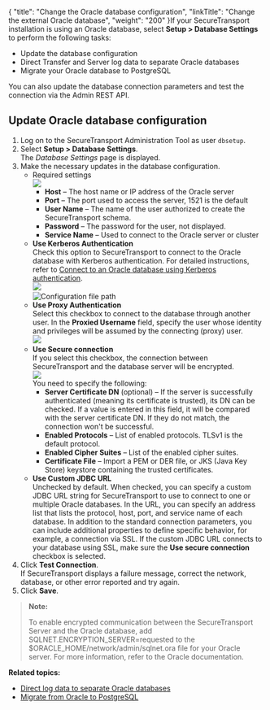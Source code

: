 {
    "title": "Change the Oracle database configuration",
    "linkTitle": "Change the external Oracle database",
    "weight": "200"
}If your <span class="mc-variable axway_variables.Component_Short_Name variable">SecureTransport</span> installation is using an Oracle database, select **Setup &gt; Database Settings** to perform the following tasks:

-   Update the database configuration
-   Direct Transfer and Server log data to separate Oracle databases
-   Migrate your Oracle database to PostgreSQL

You can also update the database connection parameters and test the connection via the Admin REST API.

## Update Oracle database configuration

1.  Log on to the <span class="mc-variable axway_variables.Component_Short_Name variable">SecureTransport</span> Administration Tool as user `dbsetup`.
2.  Select **Setup > Database Settings**.  
    The *Database Settings* page is displayed.
3.  <span id="Oracle_parameters"></span>Make the necessary updates in the database configuration.  
    -   Required settings  
        ![](/Images/SecureTransport/db-oracle-settings.png)
        -   **Host** – The host name or IP address of the Oracle server
        -   **Port** – The port used to access the server, 1521 is the default
        -   **User Name** – The name of the user authorized to create the <span class="mc-variable axway_variables.Component_Short_Name variable">SecureTransport</span> schema.
        -   **Password** – The password for the user, not displayed.
        -   **Service Name** – Used to connect to the Oracle server or cluster
    -   **Use Kerberos Authentication**  
        Check this option to SecureTransport to connect to the Oracle database with Kerberos authentication. For detailed instructions, refer to <a href="../configure-oracle-kerberos" class="MCXref xref">Connect to an Oracle database using Kerberos authentication</a>.  
        ![](/Images/SecureTransport/db-oracle-kerberos.png)  
        <img src="/Images/SecureTransport/DBSettings_Kerberos_521x74.png" class="maxWidth" alt="Configuration file path" />  
    -   **Use Proxy Authentication**  
        Select this checkbox to connect to the database through another user. In the **Proxied Username** field, specify the user whose identity and privileges will be assumed by the connecting (proxy) user.  
        ![](/Images/SecureTransport/setup-oracle-proxy.png)  
    -   **Use Secure connection**  
        If you select this checkbox, the connection between <span class="mc-variable suite_variables.SecureTransportName variable">SecureTransport</span> and the database server will be encrypted.  
        ![](/Images/SecureTransport/db-oracle-secure.png)  
        You need to specify the following:
        -   **Server Certificate DN** (optional) – If the server is successfully authenticated (meaning its certificate is trusted), its DN can be checked. If a value is entered in this field, it will be compared with the server certificate DN. If they do not match, the connection won't be successful.
        -   **Enabled Protocols** – List of enabled protocols. TLSv1 is the default protocol.
        -   **Enabled Cipher Suites** – List of the enabled cipher suites.
        -   **Certificate File** – Import a PEM or DER file, or JKS (Java Key Store) keystore containing the trusted certificates.
    -   **Use Custom JDBC URL**  
        Unchecked by default. When checked, you can specify a custom JDBC URL string for <span class="mc-variable axway_variables.Component_Short_Name variable">SecureTransport</span> to use to connect to one or multiple Oracle databases. In the URL, you can specify an address list that lists the protocol, host, port, and service name of each database.
        In addition to the standard connection parameters, you can include additional properties to define specific behavior, for example, a connection via SSL. If the custom JDBC URL connects to your database using SSL, make sure the **Use secure connection** checkbox is selected.
4.  Click **Test Connection**.  
    If <span class="mc-variable axway_variables.Component_Short_Name variable">SecureTransport</span> displays a failure message, correct the network, database, or other error reported and try again.
5.  Click **Save**.

> **Note:**
>
> To enable encrypted communication between the SecureTransport Server and the Oracle database, add SQLNET.ENCRYPTION\_SERVER=requested to the $ORACLE\_HOME/network/admin/sqlnet.ora file for your Oracle server. For more information, refer to the Oracle documentation.

**Related topics:**

-   <a href="../t_st_separate_databases" class="MCXref xref">Direct log data to separate Oracle databases</a>
-   <a href="../migrate_oracle_to_postgre" class="MCXref xref">Migrate from Oracle to PostgreSQL</a>
